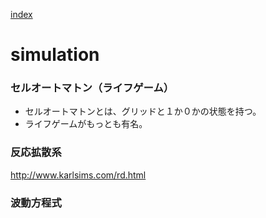 [index](https://github.com/kitasenjudesign/CreativeCodingDictionary/blob/master/README.md)

# simulation


### セルオートマトン（ライフゲーム）

* セルオートマトンとは、グリッドと１か０かの状態を持つ。
* ライフゲームがもっとも有名。



###  反応拡散系
http://www.karlsims.com/rd.html


### 波動方程式
